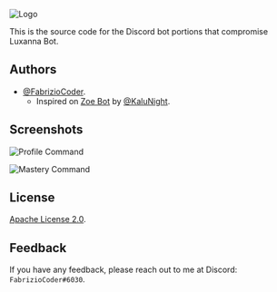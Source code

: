 ![Logo](https://cdn.discordapp.com/attachments/1003825080188543007/1005125543773089802/LUXANNA_BOT.png)

This is the source code for the Discord bot portions that compromise Luxanna Bot.

## Authors

- [@FabrizioCoder](https://www.github.com/FabrizioCoder).
  - Inspired on [Zoe Bot](https://github.com/Zoe-Discord-Bot/Zoe-Discord-Bot) by [@KaluNight](https://github.com/KaluNight).


## Screenshots

![Profile Command](https://user-images.githubusercontent.com/74118796/183250665-83423119-dcb6-41be-a397-1cfca423136a.png)

![Mastery Command](https://user-images.githubusercontent.com/74118796/183252921-1f1f9095-d5d5-4427-b33a-88758f455727.png)


## License

[Apache License 2.0](https://choosealicense.com/licenses/apache-2.0/).


## Feedback

If you have any feedback, please reach out to me at Discord: `FabrizioCoder#6030`.